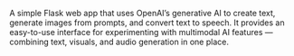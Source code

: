 A simple Flask web app that uses OpenAI’s generative AI to create text, generate images from prompts, and convert text to speech. It provides an easy-to-use interface for experimenting with multimodal AI features — combining text, visuals, and audio generation in one place.
